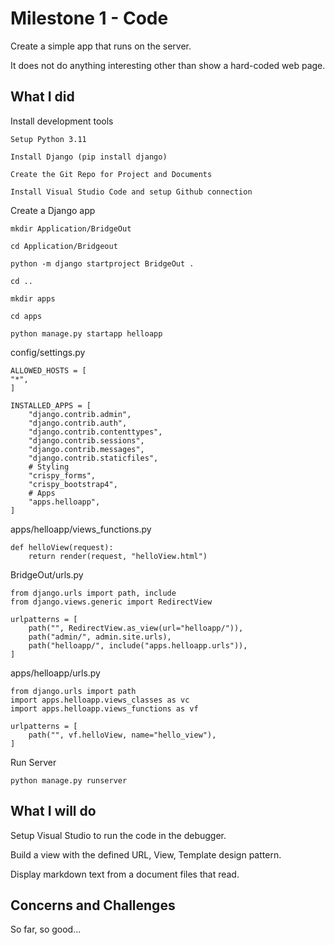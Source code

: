 # Milestone 1 - Code 

Create a simple app that runs on the server.

It does not do anything interesting other than show a hard-coded web page.


## What I did 

Install development tools

    Setup Python 3.11

    Install Django (pip install django)

    Create the Git Repo for Project and Documents

    Install Visual Studio Code and setup Github connection

Create a Django app 

    mkdir Application/BridgeOut
    
    cd Application/Bridgeout

    python -m django startproject BridgeOut .
    
    cd ..

    mkdir apps
    
    cd apps

    python manage.py startapp helloapp

config/settings.py

    ALLOWED_HOSTS = [
    "*",
    ]

    INSTALLED_APPS = [
        "django.contrib.admin",
        "django.contrib.auth",
        "django.contrib.contenttypes",
        "django.contrib.sessions",
        "django.contrib.messages",
        "django.contrib.staticfiles",
        # Styling
        "crispy_forms",
        "crispy_bootstrap4",
        # Apps
        "apps.helloapp",
    ]

apps/helloapp/views_functions.py

    def helloView(request):
        return render(request, "helloView.html")

BridgeOut/urls.py

    from django.urls import path, include
    from django.views.generic import RedirectView

    urlpatterns = [
        path("", RedirectView.as_view(url="helloapp/")),
        path("admin/", admin.site.urls),
        path("helloapp/", include("apps.helloapp.urls")),
    ]

apps/helloapp/urls.py

    from django.urls import path
    import apps.helloapp.views_classes as vc
    import apps.helloapp.views_functions as vf

    urlpatterns = [
        path("", vf.helloView, name="hello_view"),
    ]

Run Server

    python manage.py runserver


## What I will do

Setup Visual Studio to run the code in the debugger.

Build a view with the defined URL, View, Template design pattern.

Display markdown text from a document files that read.


## Concerns and Challenges

So far, so good...

